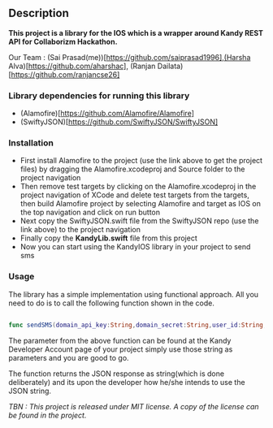## Description
**This project is a library for the IOS which is a wrapper around Kandy REST API for Collaborizm Hackathon.**


Our Team : (Sai Prasad\(me\))[https://github.com/saiprasad1996],(Harsha Alva)[https://github.com/aharshac], (Ranjan Dailata)[https://github.com/ranjancse26]

### Library dependencies for running this library
- (Alamofire)[https://github.com/Alamofire/Alamofire]
- (SwiftyJSON)[https://github.com/SwiftyJSON/SwiftyJSON]

### Installation
* First install Alamofire to the project (use the link above to get the project files) by dragging the Alamofire.xcodeproj and Source folder to the project navigation
* Then remove test targets by clicking on the Alamofire.xcodeproj in the project navigation of XCode and delete test targets from the targets, then build Alamofire project by selecting Alamofire and target as IOS on the top navigation and click on run button  
* Next copy the SwiftyJSON.swift file from the SwiftyJSON repo (use the link above) to the project navigation
* Finally copy the **KandyLib.swift** file from this project
* Now you can start using the KandyIOS library in your project to send sms

### Usage
The library has a simple implementation using functional approach. All you need to do is to call the following function shown in the code.

```swift

func sendSMS(domain_api_key:String,domain_secret:String,user_id:String,source:String,destination:String,message:String) -> String {...}

```

The parameter from the above function can be found at the Kandy Developer Account page of your project simply use those string as parameters and you are good to go.

The function returns the JSON response as string(which is done deliberately) and its upon the developer how he/she intends to use the JSON string.

*TBN : This project is released under MIT license. A copy of the license can be found in the project.*

